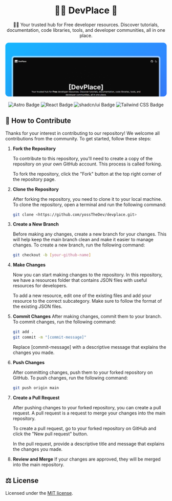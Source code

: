 <h1 align="center">🧑‍💻 DevPlace 💼</h1>

<p align="center">
🧑‍💻 Your trusted hub for Free developer resources. Discover tutorials, documentation, code libraries, tools, and developer communities, all in one place.
</p>

![blog](docs/screen.png)

<div align="center">
<img src="https://img.shields.io/badge/Astro-BC52EE?logo=astro&logoColor=fff&style=for-the-badge" alt="Astro Badge">
<img src="https://img.shields.io/badge/React-61DAFB?logo=react&logoColor=000&style=for-the-badge" alt="React Badge">
<img src="https://img.shields.io/badge/shadcn%2Fui-000?logo=shadcnui&logoColor=fff&style=for-the-badge" alt="shadcn/ui Badge">
<img src="https://img.shields.io/badge/Tailwind%20CSS-06B6D4?logo=tailwindcss&logoColor=fff&style=for-the-badge" alt="Tailwind CSS Badge">
</div>

## 🤝 How to Contribute

Thanks for your interest in contributing to our repository! We welcome all contributions from the community. To get started, follow these steps:

1. **Fork the Repository**

    To contribute to this repository, you'll need to create a copy of the repository on your own GitHub account. This process is called forking.

    To fork the repository, click the "Fork" button at the top right corner of the repository page.

2. **Clone the Repository**

    After forking the repository, you need to clone it to your local machine. To clone the repository, open a terminal and run the following command:

    ``` bash
    git clone <https://github.com/yossTheDev/devplace.git>
    ```

3. **Create a New Branch**

    Before making any changes, create a new branch for your changes. This will help keep the main branch clean and make it easier to manage changes.
    To create a new branch, run the following command:

    ``` bash
    git checkout -b [your-github-name]
    ```

4. **Make Changes**

    Now you can start making changes to the repository. In this repository, we have a resources folder that contains JSON files with useful resources for developers.

    To add a new resource, edit one of the existing files and add your resource to the correct subcategory. Make sure to follow the format of the existing JSON files.

5. **Commit Changes**
    After making changes, commit them to your branch. To commit changes, run the following command:

    ``` bash
    git add .
    git commit -m "[commit-message]"
    ```

    Replace [commit-message] with a descriptive message that explains the changes you made.

6. **Push Changes**

    After committing changes, push them to your forked repository on GitHub. To push changes, run the following command:

    ``` bash
    git push origin main
    ```

7. **Create a Pull Request**

    After pushing changes to your forked repository, you can create a pull request. A pull request is a request to merge your changes into the main repository.

    To create a pull request, go to your forked repository on GitHub and click the "New pull request" button.

    In the pull request, provide a descriptive title and message that explains the changes you made.

8. **Review and Merge**
    If your changes are approved, they will be merged into the main repository.

## ⚖️ License

Licensed under the [MIT license](https://github.com/yossTheDev/devplace/blob/main/LICENSE.md).
